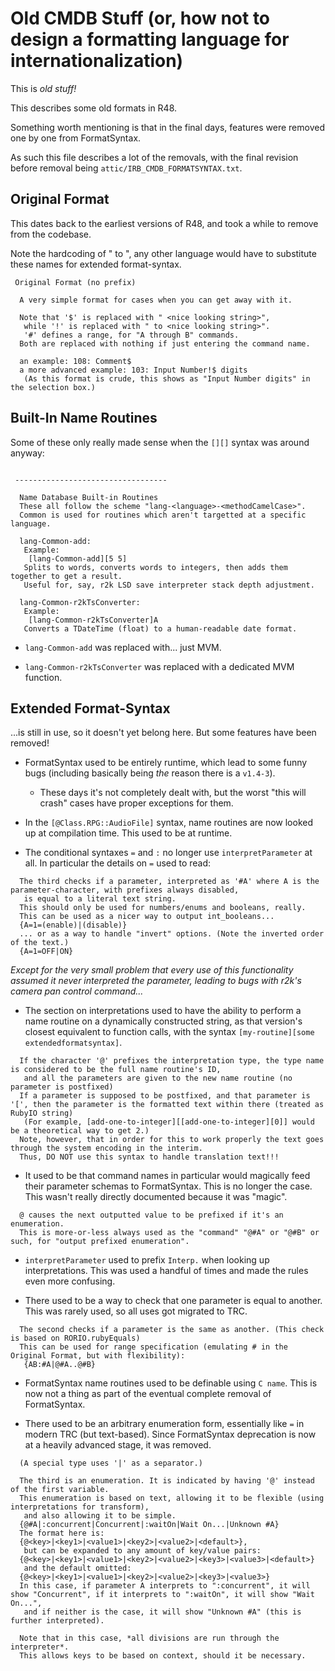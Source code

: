 # Old CMDB Stuff (or, how not to design a formatting language for internationalization)

This is *old stuff!*

This describes some old formats in R48.

Something worth mentioning is that in the final days, features were removed one by one from FormatSyntax.

As such this file describes a lot of the removals, with the final revision before removal being `attic/IRB_CMDB_FORMATSYNTAX.txt`.

## Original Format

This dates back to the earliest versions of R48, and took a while to remove from the codebase.

Note the hardcoding of " to ", any other language would have to substitute these names for extended format-syntax.

```
 Original Format (no prefix)

  A very simple format for cases when you can get away with it.

  Note that '$' is replaced with " <nice looking string>",
   while '!' is replaced with " to <nice looking string>".
   '#' defines a range, for "A through B" commands.
  Both are replaced with nothing if just entering the command name.

  an example: 108: Comment$
  a more advanced example: 103: Input Number!$ digits
   (As this format is crude, this shows as "Input Number digits" in the selection box.)
```

## Built-In Name Routines

Some of these only really made sense when the `[][]` syntax was around anyway:

```

 ----------------------------------

  Name Database Built-in Routines
  These all follow the scheme "lang-<language>-<methodCamelCase>".
  Common is used for routines which aren't targetted at a specific language.

  lang-Common-add:
   Example:
    [lang-Common-add][5 5]
   Splits to words, converts words to integers, then adds them together to get a result.
   Useful for, say, r2k LSD save interpreter stack depth adjustment.

  lang-Common-r2kTsConverter:
   Example:
    [lang-Common-r2kTsConverter]A
   Converts a TDateTime (float) to a human-readable date format.

```

* `lang-Common-add` was replaced with... just MVM.

* `lang-Common-r2kTsConverter` was replaced with a dedicated MVM function.

## Extended Format-Syntax

...is still in use, so it doesn't yet belong here. But some features have been removed!

* FormatSyntax used to be entirely runtime, which lead to some funny bugs (including basically being *the* reason there is a `v1.4-3`).
  
  * These days it's not completely dealt with, but the worst "this will crash" cases have proper exceptions for them.

* In the `[@Class.RPG::AudioFile]` syntax, name routines are now looked up at compilation time. This used to be at runtime.

* The conditional syntaxes `=` and `:`  no longer use `interpretParameter` at all.
  In particular the details on `=` used to read:

```
  The third checks if a parameter, interpreted as '#A' where A is the parameter-character, with prefixes always disabled,
   is equal to a literal text string.
  This should only be used for numbers/enums and booleans, really.
  This can be used as a nicer way to output int_booleans...
  {A=1=(enable)|(disable)}
  ... or as a way to handle "invert" options. (Note the inverted order of the text.)
  {A=1=OFF|ON}
```

*Except for the very small problem that every use of this functionality assumed it never interpreted the parameter, leading to bugs with r2k's camera pan control command...*

* The section on interpretations used to have the ability to perform a name routine on a dynamically constructed string, as that version's closest equivalent to function calls, with the syntax `[my-routine][some extendedformatsyntax]`.

```
  If the character '@' prefixes the interpretation type, the type name is considered to be the full name routine's ID,
   and all the parameters are given to the new name routine (no parameter is postfixed)
  If a parameter is supposed to be postfixed, and that parameter is '[', then the parameter is the formatted text within there (treated as RubyIO string)
   (For example, [add-one-to-integer][[add-one-to-integer][0]] would be a theoretical way to get 2.)
  Note, however, that in order for this to work properly the text goes through the system encoding in the interim.
  Thus, DO NOT use this syntax to handle translation text!!!
```

* It used to be that command names in particular would magically feed their parameter schemas to FormatSyntax. This is no longer the case. This wasn't really directly documented because it was "magic".

```
  @ causes the next outputted value to be prefixed if it's an enumeration.
  This is more-or-less always used as the "command" "@#A" or "@#B" or such, for "output prefixed enumeration".
```

* `interpretParameter` used to prefix `Interp.` when looking up interpretations.
  This was used a handful of times and made the rules even more confusing.

* There used to be a way to check that one parameter is equal to another. This was rarely used, so all uses got migrated to TRC.

```
  The second checks if a parameter is the same as another. (This check is based on RORIO.rubyEquals)
  This can be used for range specification (emulating # in the Original Format, but with flexibility):
   {AB:#A|@#A..@#B}
```

* FormatSyntax name routines used to be definable using `C name`. This is now not a thing as part of the eventual complete removal of FormatSyntax.

* There used to be an arbitrary enumeration form, essentially like `=` in modern TRC (but text-based). Since FormatSyntax deprecation is now at a heavily advanced stage, it was removed.

```
  (A special type uses '|' as a separator.)
```

```
  The third is an enumeration. It is indicated by having '@' instead of the first variable.
  This enumeration is based on text, allowing it to be flexible (using interpretations for transform),
   and also allowing it to be simple.
  {@#A|:concurrent|Concurrent|:waitOn|Wait On...|Unknown #A}
  The format here is:
  {@<key>|<key1>|<value1>|<key2>|<value2>|<default>},
   but can be expanded to any amount of key/value pairs:
  {@<key>|<key1>|<value1>|<key2>|<value2>|<key3>|<value3>|<default>}
   and the default omitted:
  {@<key>|<key1>|<value1>|<key2>|<value2>|<key3>|<value3>}
  In this case, if parameter A interprets to ":concurrent", it will show "Concurrent", if it interprets to ":waitOn", it will show "Wait On...",
   and if neither is the case, it will show "Unknown #A" (this is further interpreted).

  Note that in this case, *all divisions are run through the interpreter*.
  This allows keys to be based on context, should it be necessary.
```


